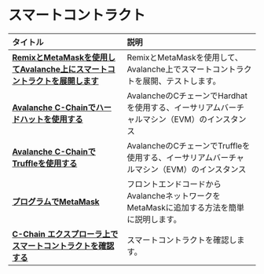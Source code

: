 # スマートコントラクト

| タイトル | 説明 |
| :--- | :--- |
| [**RemixとMetaMaskを使用してAvalanche上にスマートコントラクトを展開します**](deploy-a-smart-contract-on-avalanche-using-remix-and-metamask.md) | RemixとMetaMaskを使用して、Avalanche上でスマートコントラクトを展開、テストします。 |
| [**Avalanche C-Chainでハードハットを使用する**](using-hardhat-with-the-avalanche-c-chain.md) | AvalancheのCチェーンでHardhatを使用する、イーサリアムバーチャルマシン（EVM）のインスタンス |
| [**Avalanche C-ChainでTruffleを使用する**](using-truffle-with-the-avalanche-c-chain.md) | AvalancheのCチェーンでTruffleを使用する、イーサリアムバーチャルマシン（EVM）のインスタンス |
| [**プログラムでMetaMask**](add-avalanche-to-metamask-programmatically.md) | フロントエンドコードからAvalancheネットワークをMetaMaskに追加する方法を簡単に説明します。 |
| [**C-Chain エクスプローラ上でスマートコントラクトを確認する**](verify-smart-contracts.md) | スマートコントラクトを確認します。 |

